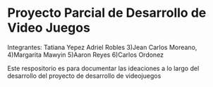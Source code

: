 # Proyecto Parcial de Desarrollo de Video Juegos

Integrantes:
Tatiana Yepez
Adriel Robles
3)Jean Carlos Moreano,
4)Margarita Mawyin
5)Aaron Reyes
6)Carlos Ordonez

Este respositorio es para documentar las ideaciones a lo largo del desarrollo del proyecto de desarrollo de videojuegos
